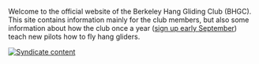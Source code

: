 Welcome to the official website of the Berkeley Hang Gliding Club
(BHGC). This site contains information mainly for the club members, but
also some information about how the club once a year ([sign up early
September](/join/)) teach new pilots how to fly hang gliders.

[![Syndicate
content](/misc/feed.png "Berkeley Hang Gliding Club RSS")](http://bhgc.org/rss.xml)
